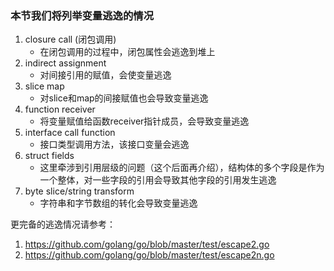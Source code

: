 ### 本节我们将列举变量逃逸的情况
1. closure call (闭包调用)
    - 在闭包调用的过程中，闭包属性会逃逸到堆上
2. indirect assignment
	- 对间接引用的赋值，会使变量逃逸
3. slice map
	- 对slice和map的间接赋值也会导致变量逃逸
4. function receiver
	- 将变量赋值给函数receiver指针成员，会导致变量逃逸
5. interface call function
	- 接口类型调用方法，该接口变量会逃逸
6. struct fields
	- 这里牵涉到引用层级的问题（这个后面再介绍），结构体的多个字段是作为一个整体，对一些字段的引用会导致其他字段的引用发生逃逸
7. byte slice/string transform
	- 字符串和字节数组的转化会导致变量逃逸
	
更完备的逃逸情况请参考：
1. https://github.com/golang/go/blob/master/test/escape2.go
2. https://github.com/golang/go/blob/master/test/escape2n.go